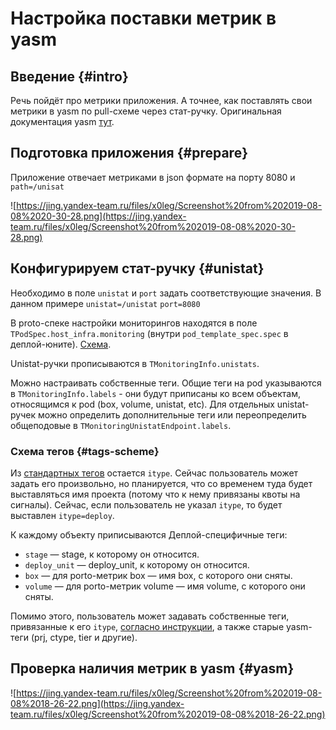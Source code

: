 # Настройка поставки метрик в yasm

## Введение {#intro}

Речь пойдёт про метрики приложения. А точнее, как поставлять свои метрики в yasm по pull-схеме через стат-ручку. Оригинальная документация yasm [тут](https://wiki.yandex-team.ru/golovan/userdocs/stat-handle/?from=%252Fgolovan%252Fstat-handle%252F).

## Подготовка приложения {#prepare}

Приложение отвечает метриками в json формате на порту 8080 и `path=/unisat`

![https://jing.yandex-team.ru/files/x0leg/Screenshot%20from%202019-08-08%2020-30-28.png](https://jing.yandex-team.ru/files/x0leg/Screenshot%20from%202019-08-08%2020-30-28.png)

## Конфигурируем стат-ручку {#unistat}

Необходимо в поле `unistat` и `port` задать соответствующие значения. В данном примере `unistat=/unistat` `port=8080`

В proto-спеке настройки мониторингов находятся в поле `TPodSpec.host_infra.monitoring` (внутри `pod_template_spec.spec` в деплой-юните). [Схема](https://a.yandex-team.ru/arc/trunk/arcadia/yp/yp_proto/yp/client/api/proto/host_infra.proto).

Unistat-ручки прописываются в `TMonitoringInfo.unistats`.

Можно настраивать собственные теги. Общие теги на pod указываются в `TMonitoringInfo.labels` - они будут приписаны ко всем объектам, относящимся к pod (box, volume, unistat, etc). Для отдельных unistat-ручек можно определить дополнительные теги или переопределить общеподовые в `TMonitoringUnistatEndpoint.labels`.

### Схема тегов {#tags-scheme}

Из [стандартных тегов](https://wiki.yandex-team.ru/golovan/userdocs/faq/#jadolzheninterpretirovatjetitegikak-toosobenno) остается `itype`. Сейчас пользователь может задать его произвольно, но планируется, что со временем туда будет выставляться имя проекта (потому что к нему привязаны квоты на сигналы). Сейчас, если пользователь не указал `itype`, то будет выставлен `itype=deploy`.

К каждому объекту приписываются Деплой-специфичные теги:
* `stage` — stage, к которому он относится.
* `deploy_unit` — deploy_unit, к которому он относится.
* `box` — для porto-метрик box — имя box, с которого они сняты.
* `volume` — для porto-метрик volume — имя volume, с которого они сняты.

Помимо этого, пользователь может задавать собственные теги, привязанные к его `itype`, [согласно инструкции](https://wiki.yandex-team.ru/golovan/userdocs/user-tags/), а также старые yasm-теги (prj, ctype, tier и другие).

## Проверка наличия метрик в yasm {#yasm}

![https://jing.yandex-team.ru/files/x0leg/Screenshot%20from%202019-08-08%2018-26-22.png](https://jing.yandex-team.ru/files/x0leg/Screenshot%20from%202019-08-08%2018-26-22.png)
